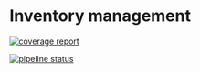 # Inventory management

[![coverage report](https://gitlab.com/el-Joft/inventory-management/badges/develop/coverage.svg)](https://gitlab.com/el-Joft/inventory-management/commits/develop)

[![pipeline status](https://gitlab.com/el-Joft/inventory-management/badges/develop/pipeline.svg)](https://gitlab.com/el-Joft/inventory-management/commits/develop)
